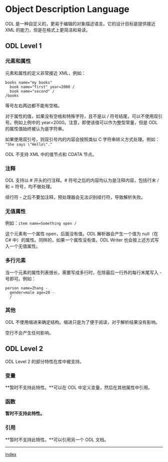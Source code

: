 # Object Description Language

ODL 是一种自定义的，更易于编辑的对象描述语言。它的设计目标是提供接近 XML 的能力，但是在格式上更简洁和易读。

## ODL Level 1

### 元素和属性

元素和属性的定义非常接近 XML，例如：
```
books name="my books"
  book name="first" year=2000 /
  book name="second" /
/books
```

等号左右两边都不能有空格。

对于属性的值，如果没有空格和特殊字符，且不是以 / 符号结尾，可以不使用双引号。例如上例中的 year=2000。注意，即使该值可以作为整型常量，但是 ODL 的属性值始终被认为是字符串。

如果使用双引号，则双引号内的内容会按照类似 C 字符串转义方式处理。例如：  
`"She says \"Hello\"."`

ODL 不支持 XML 中的值节点和 CDATA 节点。

### 注释

ODL 支持以 # 开头的行注释。# 符号之后的内容均认为是注释内容，包括行末 / 和 = 符号，均不做处理。

续行符 - 之后不要加注释，预处理器会无法识别续行符，导致解析失败。

### 无值属性

例如：`item name=Something open /`

这个元素有一个属性 open，后面没有值。ODL 解析器会产生一个值为 null（在 C# 中）的属性。同样的，如果一个属性没有值，ODL Writer 也会按上述方式写入一个无值属性。

### 多行元素

当一个元素的属性列表很长，需要写成多行时，在除最后一行外的每行末尾写入 - 号即可。例如：
```
person name=Zhang -
  gender=male age=20 -
  /
```

### 其他

ODL 不使用缩进来确定结构。缩进只是为了便于阅读，对于解析结果没有影响。

空行不会产生任何影响。

## ODL Level 2

ODL Level 2 的部分特性在库中被支持。

### 变量

**暂时不支持此特性。**可以在 ODL 中定义变量，然后在其他属性中引用。

### 函数

**暂时不支持此特性。**

### 引用

**暂时不支持此特性。**可以引用另一个 ODL 文档。

---
[index](index)
